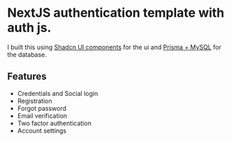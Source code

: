 # NextJS authentication template with auth js.
I built this using [Shadcn UI components](https://ui.shadcn.com/) for the ui and [Prisma + MySQL](https://www.prisma.io/) for the database.

## Features
- Credentials and Social login
- Registration
- Forgot password
- Email verification
- Two factor authentication
- Account settings
